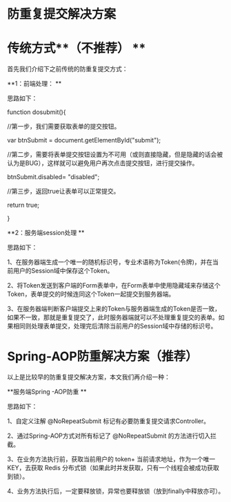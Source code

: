 # 防重复提交解决方案

# 传统方式**（不推荐） ** 

首先我们介绍下之前传统的防重复提交方式：  

**1：前端处理： ** 

思路如下：  

function dosubmit(){  

//第一步，我们需要获取表单的提交按钮。  

var btnSubmit = document.getElementById("submit");  

//第二步，需要将表单提交按钮设置为不可用（或则直接隐藏，但是隐藏的话会被认为是BUG），这样就可以避免用户再次点击提交按钮，进行提交操作。  

btnSubmit.disabled= "disabled";  

//第三步，返回true让表单可以正常提交。  

return true;  

}  

**2：服务端session处理 ** 

思路如下：  

1、在服务器端生成一个唯一的随机标识号，专业术语称为Token(令牌)，并在当前用户的Session域中保存这个Token。  

2、将Token发送到客户端的Form表单中，在Form表单中使用隐藏域来存储这个Token，表单提交的时候连同这个Token一起提交到服务器端。  

3、在服务器端判断客户端提交上来的Token与服务器端生成的Token是否一致，如果不一致，那就是重复提交了，此时服务器端就可以不处理重复提交的表单。如果相同则处理表单提交，处理完后清除当前用户的Session域中存储的标识号。  





# Spring-AOP防重解决方案（推荐）  

以上是比较早的防重复提交解决方案，本文我们再介绍一种：  

**服务端Spring -AOP防重 ** 

思路如下：  

1、自定义注解 @NoRepeatSubmit 标记有必要防重复提交请求Controller。  



2、通过Spring-AOP方式对所有标记了 @NoRepeatSubmit 的方法进行切入拦截。  



3、在业务方法执行前，获取当前用户的 token+ 当前请求地址，作为一个唯一 KEY，去获取 Redis 分布式锁（如果此时并发获取，只有一个线程会被成功获取到锁）。  



4、业务方法执行后，一定要释放锁，异常也要释放锁（放到finally中释放亦可）。  